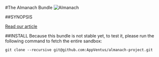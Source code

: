 #The Almanach Bundle
![Almanach](https://media.giphy.com/media/FrVlu71LVoVXy/giphy.gif)

##SYNOPSIS

[Read our article](https://troopers.agency/fr/blog/l-ultime-framework-front-end-to-rule-them-all)

##INSTALL
Because this bundle is not stable yet, to test it, please run the following command to fetch the entire sandbox:

```
git clone --recursive git@github.com:AppVentus/almanach-project.git
```

